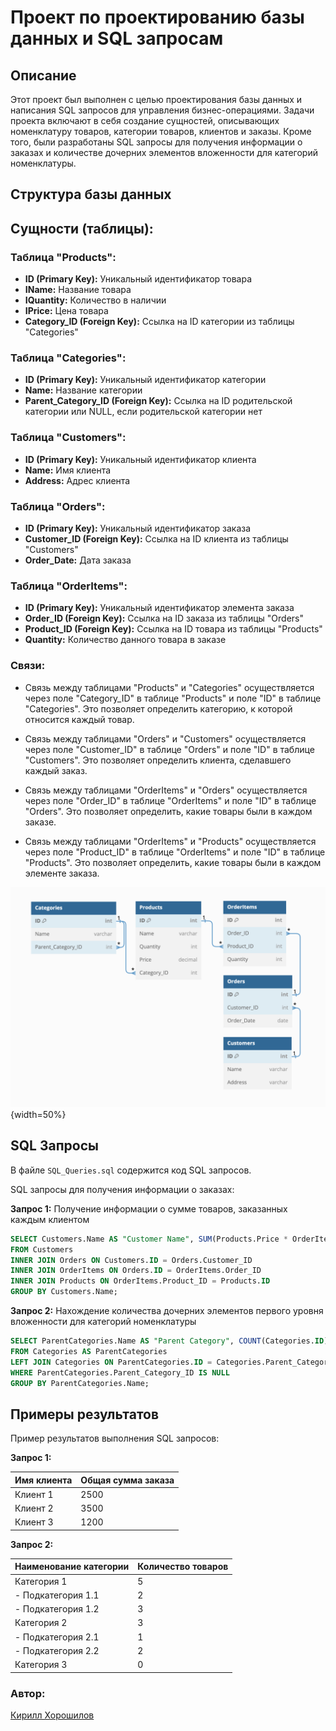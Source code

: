 # Проект по проектированию базы данных и SQL запросам

## Описание
Этот проект был выполнен с целью проектирования базы данных и написания SQL запросов для управления бизнес-операциями. Задачи проекта включают в себя создание сущностей, описывающих номенклатуру товаров, категории товаров, клиентов и заказы. Кроме того, были разработаны SQL запросы для получения информации о заказах и количестве дочерних элементов вложенности для категорий номенклатуры.

## Структура базы данных

## Сущности (таблицы):

### Таблица "Products":
- **ID (Primary Key):** Уникальный идентификатор товара
- **IName:** Название товара
- **IQuantity:** Количество в наличии
- **IPrice:** Цена товара
- **Category_ID (Foreign Key):** Ссылка на ID категории из таблицы "Categories"

### Таблица "Categories":
- **ID (Primary Key):** Уникальный идентификатор категории
- **Name:** Название категории
- **Parent_Category_ID (Foreign Key):** Ссылка на ID родительской категории или NULL, если родительской категории нет

### Таблица "Customers":
- **ID (Primary Key):** Уникальный идентификатор клиента
- **Name:** Имя клиента
- **Address:** Адрес клиента

### Таблица "Orders":
- **ID (Primary Key):** Уникальный идентификатор заказа
- **Customer_ID (Foreign Key):** Ссылка на ID клиента из таблицы "Customers"
- **Order_Date:** Дата заказа

### Таблица "OrderItems":
- **ID (Primary Key):** Уникальный идентификатор элемента заказа
- **Order_ID (Foreign Key):** Ссылка на ID заказа из таблицы "Orders"
- **Product_ID (Foreign Key):** Ссылка на ID товара из таблицы "Products"
- **Quantity:** Количество данного товара в заказе

### Связи:

- Связь между таблицами "Products" и "Categories" осуществляется через поле "Category_ID" в таблице "Products" и поле "ID" в таблице "Categories". Это позволяет определить категорию, к которой относится каждый товар.

- Связь между таблицами "Orders" и "Customers" осуществляется через поле "Customer_ID" в таблице "Orders" и поле "ID" в таблице "Customers". Это позволяет определить клиента, сделавшего каждый заказ.

- Связь между таблицами "OrderItems" и "Orders" осуществляется через поле "Order_ID" в таблице "OrderItems" и поле "ID" в таблице "Orders". Это позволяет определить, какие товары были в каждом заказе.

- Связь между таблицами "OrderItems" и "Products" осуществляется через поле "Product_ID" в таблице "OrderItems" и поле "ID" в таблице "Products". Это позволяет определить, какие товары были в каждом элементе заказа.

![Даталогическая схема](https://raw.githubusercontent.com/1emd/RetailDB-SQL-Project/main/image_file/Db_image.png){width=50%}

## SQL Запросы
В файле `SQL_Queries.sql` содержится код SQL запросов.

SQL запросы для получения информации о заказах:

**Запрос 1:** Получение информации о сумме товаров, заказанных каждым клиентом

```sql
SELECT Customers.Name AS "Customer Name", SUM(Products.Price * OrderItems.Quantity) AS "Total"
FROM Customers
INNER JOIN Orders ON Customers.ID = Orders.Customer_ID
INNER JOIN OrderItems ON Orders.ID = OrderItems.Order_ID
INNER JOIN Products ON OrderItems.Product_ID = Products.ID
GROUP BY Customers.Name;
```

**Запрос 2:** Нахождение количества дочерних элементов первого уровня вложенности для категорий номенклатуры

```sql
SELECT ParentCategories.Name AS "Parent Category", COUNT(Categories.ID) AS "Child Categories Count"
FROM Categories AS ParentCategories
LEFT JOIN Categories ON ParentCategories.ID = Categories.Parent_Category_ID
WHERE ParentCategories.Parent_Category_ID IS NULL
GROUP BY ParentCategories.Name;
```

## Примеры результатов
Пример результатов выполнения SQL запросов:

**Запрос 1:**

| Имя клиента | Общая сумма заказа |
|-------------|---------------------|
| Клиент 1    | 2500                |
| Клиент 2    | 3500                |
| Клиент 3    | 1200                |

**Запрос 2:**

| Наименование категории | Количество товаров |
|------------------------|--------------------|
| Категория 1            | 5                  |
|   - Подкатегория 1.1   | 2                  |
|   - Подкатегория 1.2   | 3                  |
| Категория 2            | 3                  |
|   - Подкатегория 2.1   | 1                  |
|   - Подкатегория 2.2   | 2                  |
| Категория 3            | 0                  |

### Автор:
[Кирилл Хорошилов](https://github.com/1emd)